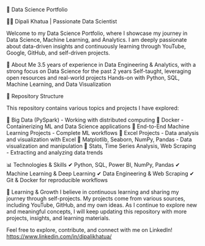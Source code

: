 🚀 Data Science Portfolio

👩‍💻 Dipali Khatua | Passionate Data Scientist

Welcome to my Data Science Portfolio, where I showcase my journey in Data Science, Machine Learning, and Analytics. I am deeply passionate about data-driven insights and continuously learning through YouTube, Google, GitHub, and self-driven projects.

📌 About Me
3.5 years of experience in Data Engineering & Analytics, with a strong focus on Data Science for the past 2 years
Self-taught, leveraging open resources and real-world projects
Hands-on with Python, SQL, Machine Learning, and Data Visualization

📂 Repository Structure

This repository contains various topics and projects I have explored:

🔹 Big Data (PySpark) - Working with distributed computing
🔹 Docker - Containerizing ML and Data Science applications
🔹 End-to-End Machine Learning Projects - Complete ML workflows
🔹 Excel Projects - Data analysis and visualization with Excel
🔹 Matplotlib, Seaborn, NumPy, Pandas - Data visualization and manipulation
🔹 Stats, Time Series Analysis, Web Scraping - Extracting and analyzing data trends

📊 Technologies & Skills
✔ Python, SQL, Power BI, NumPy, Pandas
✔ Machine Learning & Deep Learning
✔ Data Engineering & Web Scraping
✔ Git & Docker for reproducible workflows

🌱 Learning & Growth
I believe in continuous learning and sharing my journey through self-projects. My projects come from various sources, including YouTube, GitHub, and my own ideas.
As I continue to explore new and meaningful concepts, I will keep updating this repository with more projects, insights, and learning materials.

Feel free to explore, contribute, and connect with me on LinkedIn! https://www.linkedin.com/in/dipalikhatua/
